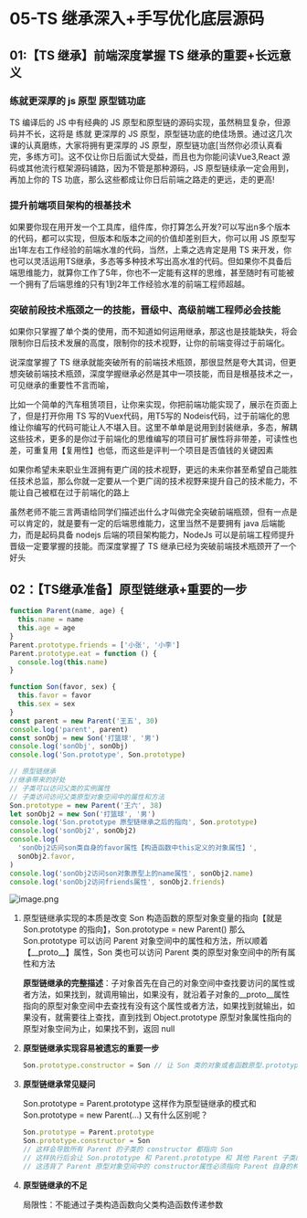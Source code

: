 # 05-TS 继承深入+手写优化底层源码

## 01:【TS 继承】前端深度掌握 TS 继承的重要+长远意义

### 练就更深厚的 js 原型 原型链功底

TS 编译后的 JS 中有经典的 JS 原型和原型链的源码实现，虽然稍显复杂，但源码并不长，这将是 练就 更深厚的 JS 原型，原型链功底的绝佳场景。通过这几次课的认真磨练，大家将拥有更深厚的 JS 原型，原型链功底[当然你必须认真看完，多练方可]。这不仅让你日后面试大受益，而且也为你能问读Vue3,React 源码或其他流行框架源码铺路，因为不管是那种源码，JS 原型链续承一定会用到，再加上你的 TS 功底，那么这些都成让你日后前端之路走的更远，走的更高!

### 提升前端项目架构的根基技术

如果要你现在用开发一个工具库，组件库，你打算怎么开发?可以写出n多个版本的代码，都可以实现，但版本和版本之间的价值却差别巨大，你可以用 JS 原型写出1年左右工作经验的前端水准的代码，当然，上乘之选肯定是用 TS 来开发，你也可以灵活运用TS继承，多态等多种技术写出高水准的代码。但如果你不具备后端思维能力，就算你工作了5年，你也不一定能有这样的思维，甚至随时有可能被一个拥有了后端思维的只有1到2年工作经验水准的前端工程师超越。

### 突破前段技术瓶颈之一的技能，晋级中、高级前端工程师必会技能

如果你只掌握了单个类的使用，而不知道如何运用继承，那这也是技能缺失，将会限制你日后技术发展的高度，限制你的技术视野，让你的前端变得过于前端化。

说深度掌握了 TS 继承就能突破所有的前端技术瓶颈，那很显然是夸大其词，但更想突破前端技术瓶颈，深度学握继承必然是其中一项技能，而目是根基技术之一，可见继承的重要性不言而喻，

比如一个简单的汽车租赁项目，让你来实现，你把前端功能实现了，展示在页面上了，但是打开你用 TS 写的Vuex代码，用T5写的 Nodeis代码，过于前端化的思维让你编写的代码可能让人不堪入目。这里不单单是说用到封装继承，多态，解耦这些技术，更多的是你过于前端化的思维编写的项目可扩展性将非带差，可读性也差，可重复用【复用性】也低，而这些是评判一个项目是否值钱的关键因素

如果你希望未来职业生涯拥有更广阔的技术视野，更远的未来你甚至希望自己能胜任技术总监，那么你就一定要从一个更广阔的技术视野来提升自己的技术能力，不能让自己被框在过于前端化的路上

虽然老师不能三言两语给同学们描述出什么才叫做完全突破前端瓶颈，但有一点是可以肯定的，就是要有一定的后端思维能力，这里当然不是要拥有 java 后端能力，而是起码具备 nodejs 后端的项目架构能力，NodeJs 可以是前端工程师提升晋级一定要掌握的技能。而深度掌握了 TS 继承已经为突破前端技术瓶颈开了一个好头

## 02：【TS继承准备】原型链继承+重要的一步

```javascript
function Parent(name, age) {
  this.name = name
  this.age = age
}
Parent.prototype.friends = ['小张', '小李']
Parent.prototype.eat = function () {
  console.log(this.name)
}

function Son(favor, sex) {
  this.favor = favor
  this.sex = sex
}
const parent = new Parent('王五', 30)
console.log('parent', parent)
const sonObj = new Son('打篮球', '男')
console.log('sonObj', sonObj)
console.log('Son.prototype', Son.prototype)

// 原型链继承
//继承带来的好处
// 子类可以访问父类的实例属性
// 子类访问访问父类原型对象空间中的属性和方法
Son.prototype = new Parent('王六', 38)
let sonObj2 = new Son('打篮球', '男')
console.log('Son.prototype 原型链继承之后的指向', Son.prototype)
console.log('sonObj2', sonObj2)
console.log(
  'sonObj2访问son类自身的favor属性【构造函数中this定义的对象属性】',
  sonObj2.favor,
)
console.log('sonObj2访问son对象原型上的name属性', sonObj2.name)
console.log('sonObj2访问friends属性', sonObj2.friends)
```

![image.png](https://p6-juejin.byteimg.com/tos-cn-i-k3u1fbpfcp/99e391a46c1d4dee8c45059e6616fc76~tplv-k3u1fbpfcp-watermark.image?)

1. 原型链继承实现的本质是改变 Son 构造函数的原型对象变量的指向【就是 Son.prototype 的指向】，Son.prototype = new Parent() 那么 Son.prototype 可以访问 Parent 对象空间中的属性和方法，所以顺着 【\_\_proto\_\_】属性，Son 类也可以访问 Parent 类的原型对象空间中的所有属性和方法

   **原型链继承的完整描述**：子对象首先在自己的对象空间中查找要访问的属性或者方法，如果找到，就调用输出，如果没有，就沿着子对象的\_\_proto\_\_属性指向的原型对象空间中去查找有没有这个属性或者方法，如果找到就输出，如果没有，就需要往上查找，直到找到 Object.prototype 原型对象属性指向的原型对象空间为止，如果找不到，返回 null

2. **原型链继承实现容易被遗忘的重要一步**

   ```javascript
   Son.prototype.constructor = Son // 让 Son 类的对象或者函数原型.prototype 指向的原型对象空间【new Parent()对象空间】有一个 Constructor 属性 指向了Son构造函数对象空间
   ```

3. **原型链继承常见疑问**

   Son.prototype = Parent.prototype 这样作为原型链继承的模式和 Son.prototype = new Parent(...) 又有什么区别呢？

   ```javascript
   Son.prototype = Parent.prototype
   Son.prototype.constructor = Son 
   // 这样会导致所有 Parent 的子类的 constructor 都指向 Son 
   // 这样执行后会让 Son.prototype 和 Parent.prototype 和 其他 Parent 子类的 __proto__指向的原型对象空间[Parent.prototype指向的原型对象空间]均指向Son 构造函数对象空间 
   // 这违背了 Parent 原型对象空间中的 constructor属性必须指向 Parent 自身的构造函数的对象
   ```

4. **原型链继承的不足**

   局限性：不能通过子类构造函数向父类构造函数传递参数

